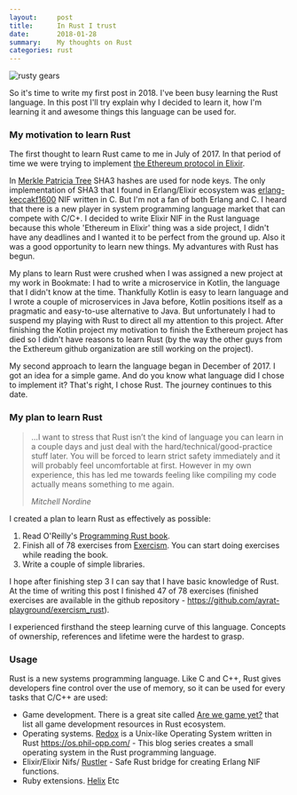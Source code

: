 ```yaml
---
layout:     post
title:      In Rust I trust
date:       2018-01-28
summary:    My thoughts on Rust
categories: rust
---
```


![rusty gears](https://i.imgur.com/jog2gTN.jpg)

So it's time to write my first post in 2018. I've been busy learning the Rust language. In this post I'll try explain why I decided to learn it, how I'm learning it and awesome things this language can be used for.

### My motivation to learn Rust

The first thought to learn Rust came to me in July of 2017. In that period of time we were trying to implement [the Ethereum protocol in Elixir](https://github.com/exthereum).

In [Merkle Patricia Tree](https://github.com/ethereum/wiki/wiki/Patricia-Tree) SHA3 hashes are used for node keys. The only implementation of SHA3 that I found in Erlang/Elixir ecosystem was [erlang-keccakf1600](https://github.com/potatosalad/erlang-keccakf1600) NIF written in C. But I'm not a fan of both Erlang and C.
I heard that there is a new player in system programming language market that can compete with C/C+. I decided to write Elixir NIF in the Rust language because this whole 'Ethereum in Elixir' thing was a side project, I didn't have any deadlines and I wanted it to be perfect from the ground up. Also it was a good opportunity to learn new things. My advantures with Rust has begun.

My plans to learn Rust were crushed when I was assigned a new project at my work in Bookmate: I had to write a microservice in Kotlin, the language that I didn't know at the time. Thankfully Kotlin is easy to learn language and I wrote a couple of microservices in Java before, Kotlin positions itself as a pragmatic and easy-to-use alternative to Java. But unfortunately I had to suspend my playing with Rust to direct all my attention to this project.
After finishing the Kotlin project my motivation to finish the Exthereum project has died so I didn't have reasons to learn Rust (by the way the other guys from the Exthereum github organization are still working on the project).

My second approach to learn the language began in December of 2017. I got an idea for a simple game. And do you know what language did I chose to implement it? That's right, I chose Rust. The journey continues to this date.

### My plan to learn Rust

<blockquote>
  <p>
    ...I want to stress that Rust isn’t the kind of language you can learn in a couple days and just deal with the hard/technical/good-practice stuff later. You will be forced to learn strict safety immediately and it will probably feel uncomfortable at first. However in my own experience, this has led me towards feeling like compiling my code actually means something to me again.
  </p>
  <footer><cite title="Mitchell Nordine">Mitchell Nordine</cite></footer>
</blockquote>

I created a plan to learn Rust as effectively as possible:

1. Read O'Reilly's [Programming Rust book](http://shop.oreilly.com/product/0636920040385.do).
2. Finish all of 78 exercises from [Exercism](http://exercism.io/languages/rust/about). You can start doing exercises while reading the book.
3. Write a couple of simple libraries.

I hope after finishing step 3 I can say that I have basic knowledge of Rust. At the time of writing this post I finished 47 of 78 exercises (finished exercises are available in the github repository - https://github.com/ayrat-playground/exercism_rust).

I experienced firsthand the steep learning curve of this language. Concepts of ownership, references and lifetime were the hardest to grasp.

### Usage

Rust is a new systems programming language. Like C and C++, Rust gives developers fine control over the use of memory, so it can be used for every tasks that C/C++ are used:

- Game development.
There is a great site called [Are we game yet?](http://arewegameyet.com/) that list all game development resources in Rust ecosystem.
- Operating systems.
[Redox](https://www.redox-os.org/) is a Unix-like Operating System written in Rust
https://os.phil-opp.com/ - This blog series creates a small operating system in the Rust programming language.
- Elixir/Elixir Nifs/
[Rustler](https://github.com/hansihe/rustler) - Safe Rust bridge for creating Erlang NIF functions.
- Ruby extensions.
[Helix](https://github.com/tildeio/helix)
Etc
